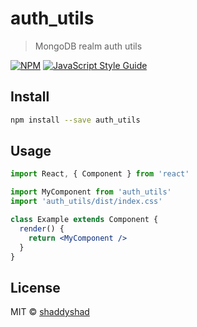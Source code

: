 # auth_utils

> MongoDB realm auth utils

[![NPM](https://img.shields.io/npm/v/auth_utils.svg)](https://www.npmjs.com/package/auth_utils) [![JavaScript Style Guide](https://img.shields.io/badge/code_style-standard-brightgreen.svg)](https://standardjs.com)

## Install

```bash
npm install --save auth_utils
```

## Usage

```jsx
import React, { Component } from 'react'

import MyComponent from 'auth_utils'
import 'auth_utils/dist/index.css'

class Example extends Component {
  render() {
    return <MyComponent />
  }
}
```

## License

MIT © [shaddyshad](https://github.com/shaddyshad)
